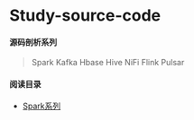 Study-source-code
=================
#### 源码剖析系列  
>
> Spark
> Kafka
> Hbase
> Hive
> NiFi
> Flink
> Pulsar
>

#### 阅读目录  
* [Spark系列](https://github.com/V-I-C-T-O-R/spark-source-code/blob/master/spark/README.md)